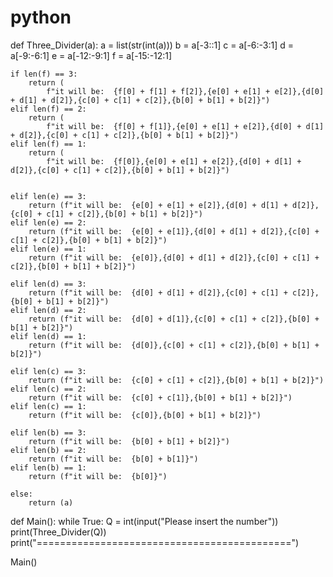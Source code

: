 # python

def Three_Divider(a):
    a = list(str(int(a)))
    b = a[-3::1]
    c = a[-6:-3:1]
    d = a[-9:-6:1]
    e = a[-12:-9:1]
    f = a[-15:-12:1]

    if len(f) == 3:
        return (
            f"it will be:  {f[0] + f[1] + f[2]},{e[0] + e[1] + e[2]},{d[0] + d[1] + d[2]},{c[0] + c[1] + c[2]},{b[0] + b[1] + b[2]}")
    elif len(f) == 2:
        return (
            f"it will be:  {f[0] + f[1]},{e[0] + e[1] + e[2]},{d[0] + d[1] + d[2]},{c[0] + c[1] + c[2]},{b[0] + b[1] + b[2]}")
    elif len(f) == 1:
        return (
            f"it will be:  {f[0]},{e[0] + e[1] + e[2]},{d[0] + d[1] + d[2]},{c[0] + c[1] + c[2]},{b[0] + b[1] + b[2]}")


    elif len(e) == 3:
        return (f"it will be:  {e[0] + e[1] + e[2]},{d[0] + d[1] + d[2]},{c[0] + c[1] + c[2]},{b[0] + b[1] + b[2]}")
    elif len(e) == 2:
        return (f"it will be:  {e[0] + e[1]},{d[0] + d[1] + d[2]},{c[0] + c[1] + c[2]},{b[0] + b[1] + b[2]}")
    elif len(e) == 1:
        return (f"it will be:  {e[0]},{d[0] + d[1] + d[2]},{c[0] + c[1] + c[2]},{b[0] + b[1] + b[2]}")

    elif len(d) == 3:
        return (f"it will be:  {d[0] + d[1] + d[2]},{c[0] + c[1] + c[2]},{b[0] + b[1] + b[2]}")
    elif len(d) == 2:
        return (f"it will be:  {d[0] + d[1]},{c[0] + c[1] + c[2]},{b[0] + b[1] + b[2]}")
    elif len(d) == 1:
        return (f"it will be:  {d[0]},{c[0] + c[1] + c[2]},{b[0] + b[1] + b[2]}")

    elif len(c) == 3:
        return (f"it will be:  {c[0] + c[1] + c[2]},{b[0] + b[1] + b[2]}")
    elif len(c) == 2:
        return (f"it will be:  {c[0] + c[1]},{b[0] + b[1] + b[2]}")
    elif len(c) == 1:
        return (f"it will be:  {c[0]},{b[0] + b[1] + b[2]}")

    elif len(b) == 3:
        return (f"it will be:  {b[0] + b[1] + b[2]}")
    elif len(b) == 2:
        return (f"it will be:  {b[0] + b[1]}")
    elif len(b) == 1:
        return (f"it will be:  {b[0]}")

    else:
        return (a)
        
def Main():
    while True:
        Q = int(input("Please insert the number"))
        print(Three_Divider(Q))
        print("============================================")


Main()













